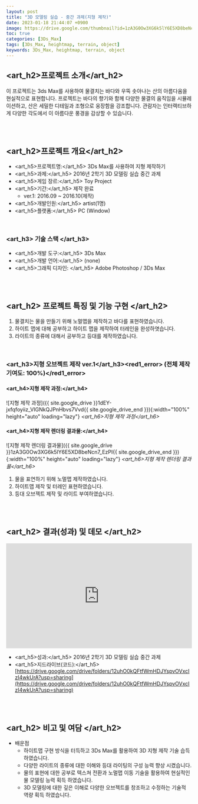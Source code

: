 ```yaml
---
layout: post
title: "3D 모델링 실습 - 중간 과제(지형 제작)"
date: 2023-01-18 21:44:07 +0900
image: https://drive.google.com/thumbnail?id=1zA3G0Ow3XG6k5lY6E5XD8beNcn7_EzPI
toc: true
categories: [3Ds_Max]
tags: [3Ds_Max, heightmap, terrain, object]
keywords: 3Ds_Max, heightmap, terrain, object
---
```


## <art_h2>프로젝트 소개</art_h2>

이 프로젝트는 3ds Max를 사용하여 물결치는 바다와 우뚝 솟아나는 산의 아름다움을 현실적으로 표현합니다. 프로젝트는 바다의 향기와 함께 다양한 물결의 움직임을 시뮬레이션하고, 산은 세밀한 디테일과 조형으로 웅장함을 강조합니다. 관람자는 인터랙티브하게 다양한 각도에서 이 아름다운 풍경을 감상할 수 있습니다.

<br>
<br>

## <art_h2>프로젝트 개요</art_h2>

- <span><art_h5>프로젝트명:</art_h5> 3Ds Max를 사용하여 지형 제작하기</span>
- <span><art_h5>과제:</art_h5> 2016년 2학기 3D 모델링 실습 중간 과제</span>
- <span><art_h5>게임 장르:</art_h5> Toy Project</span>
- <span><art_h5>기간:</art_h5> 제작 완료</span>
    - ver.1: 2016.09 ~ 2016.10(제작)
- <span><art_h5>개발인원:</art_h5> artist(1명)</span>
- <span><art_h5>플랫폼:</art_h5> PC (Window)</span>

<br>

### <art_h3> 기술 스택 </art_h3>

- <span><art_h5>개발 도구:</art_h5> 3Ds Max  </span>
- <span><art_h5>개발 언어:</art_h5> (none)  </span>
- <span><art_h5>그래픽 디자인: </art_h5> Adobe Photoshop / 3Ds Max</span>

<br>
<br>

## <art_h2> 프로젝트 특징 및 기능 구현 </art_h2>

1. 물결치는 물을 만들기 위해 노멀맵을 제작하고 바다를 표현하였습니다.
2. 하이트 맵에 대해 공부하고 하이트 맵을 제작하여 터레인을 완성하엿습니다.
3. 라이트의 종류에 대해서 공부하고 등대를 제작하였습니다. 

<br>

### <art_h3>지형 오브젝트 제작 ver.1</art_h3><red1_error> (전체 제작 기여도: 100%)</red1_error>

#### **<art_h4>지형 제작 과정:</art_h4>**

![지형 제작 과정]({{ site.google_drive }}1dEY-jxfqfoyiiz_VIGNkQJPnHbvs7Vvd{{ site.google_drive_end }}){:width="100%" height="auto" loading="lazy"}
*<art_h6>지형 제작 과정</art_h6>*  

#### **<art_h4>지형 제작 렌더링 결과물:</art_h4>**

![지형 제작 렌더링 결과물]({{ site.google_drive }}1zA3G0Ow3XG6k5lY6E5XD8beNcn7_EzPI{{ site.google_drive_end }}){:width="100%" height="auto" loading="lazy"}
*<art_h6>지형 제작 렌더링 결과물</art_h6>*  

1. 물을 표연하기 위해 노멀맵 제작하였습니다.
2. 하이트맵 제작 및 터레인 표현하였습니다.  
3. 등대 오브젝트 제작 및 라이트 부여하였습니다.

<br>
<br>

## <art_h2> 결과(성과) 및 데모 </art_h2>

<iframe width="100%" style="aspect-ratio:16/9" src="https://www.youtube.com/embed/A9ERGLN2aQs" title="3ds_Max_midterm_assignment" frameborder="0" allow="accelerometer; autoplay; clipboard-write; encrypted-media; gyroscope; picture-in-picture; web-share" allowfullscreen></iframe>

- <span><art_h5>성과:</art_h5> 2016년 2학기 3D 모델링 실습 중간 과제 </span>
- <span><art_h5>지드라이브(코드):</art_h5> [https://drive.google.com/drive/folders/12uhO0kQFtfWmHDJYspvOVxcIzI4wkUrA?usp=sharing](https://drive.google.com/drive/folders/12uhO0kQFtfWmHDJYspvOVxcIzI4wkUrA?usp=sharing)</span>

<br>
<br>

## <art_h2> 비고 및 여담 </art_h2>

- 배운점 
    - 하이트맵 구현 방식을 터득하고 3Ds Max를 활용하여 3D 지형 제작 기술 습득 하였습니다.
    - 다양한 라이트의 종류에 대한 이해와 등대 라이팅의 구성 능력 향상 시켰습니다.
    - 물의 표현에 대한 공부로 텍스쳐 전환과 노멀맵 이동 기술을 활용하여 현실적인 물 모델링 능력 획득 하였습니다.
    - 3D 모델링에 대한 깊은 이해로 다양한 오브젝트를 창조하고 수정하는 기술적 역량 획득 하였습니다.
